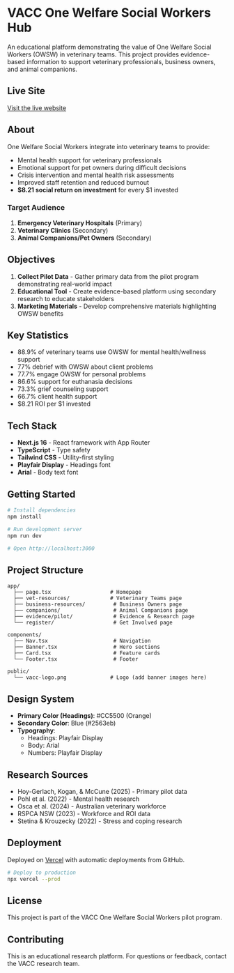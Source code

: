 # VACC One Welfare Social Workers Hub

An educational platform demonstrating the value of One Welfare Social Workers (OWSW) in veterinary teams. This project provides evidence-based information to support veterinary professionals, business owners, and animal companions.

## Live Site

[Visit the live website](https://vacc-owsw-hub.vercel.app)

## About

One Welfare Social Workers integrate into veterinary teams to provide:
- Mental health support for veterinary professionals
- Emotional support for pet owners during difficult decisions
- Crisis intervention and mental health risk assessments
- Improved staff retention and reduced burnout
- **$8.21 social return on investment** for every $1 invested

### Target Audience

1. **Emergency Veterinary Hospitals** (Primary)
2. **Veterinary Clinics** (Secondary)
3. **Animal Companions/Pet Owners** (Secondary)

## Objectives

1. **Collect Pilot Data** - Gather primary data from the pilot program demonstrating real-world impact
2. **Educational Tool** - Create evidence-based platform using secondary research to educate stakeholders
3. **Marketing Materials** - Develop comprehensive materials highlighting OWSW benefits

## Key Statistics

- 88.9% of veterinary teams use OWSW for mental health/wellness support
- 77% debrief with OWSW about client problems
- 77.7% engage OWSW for personal problems
- 86.6% support for euthanasia decisions
- 73.3% grief counseling support
- 66.7% client health support
- $8.21 ROI per $1 invested

## Tech Stack

- **Next.js 16** - React framework with App Router
- **TypeScript** - Type safety
- **Tailwind CSS** - Utility-first styling
- **Playfair Display** - Headings font
- **Arial** - Body text font

## Getting Started

```bash
# Install dependencies
npm install

# Run development server
npm run dev

# Open http://localhost:3000
```

## Project Structure

```
app/
  ├── page.tsx                   # Homepage
  ├── vet-resources/             # Veterinary Teams page
  ├── business-resources/         # Business Owners page
  ├── companions/                 # Animal Companions page
  ├── evidence/pilot/             # Evidence & Research page
  └── register/                   # Get Involved page

components/
  ├── Nav.tsx                     # Navigation
  ├── Banner.tsx                  # Hero sections
  ├── Card.tsx                    # Feature cards
  └── Footer.tsx                  # Footer

public/
  └── vacc-logo.png              # Logo (add banner images here)
```

## Design System

- **Primary Color (Headings)**: #CC5500 (Orange)
- **Secondary Color**: Blue (#2563eb)
- **Typography**: 
  - Headings: Playfair Display
  - Body: Arial
  - Numbers: Playfair Display

## Research Sources

- Hoy-Gerlach, Kogan, & McCune (2025) - Primary pilot data
- Pohl et al. (2022) - Mental health research
- Osca et al. (2024) - Australian veterinary workforce
- RSPCA NSW (2023) - Workforce and ROI data
- Stetina & Krouzecky (2022) - Stress and coping research

## Deployment

Deployed on [Vercel](https://vercel.com) with automatic deployments from GitHub.

```bash
# Deploy to production
npx vercel --prod
```

## License

This project is part of the VACC One Welfare Social Workers pilot program.

## Contributing

This is an educational research platform. For questions or feedback, contact the VACC research team.
